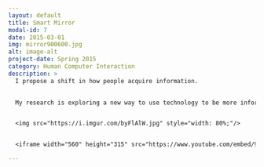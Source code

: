 ```yaml
---
layout: default
title: Smart Mirror
modal-id: 7
date: 2015-03-01
img: mirror900600.jpg
alt: image-alt
project-date: Spring 2015
category: Human Computer Interaction
description: >
  I propose a shift in how people acquire information. 
  

  My research is exploring a new way to use technology to be more informed. The state of innovation currently is to provide more information, but less interaction to get it. To state briefly; the device I aim to create is a “smart mirror”. It is a wall mounted mirror which displays relevant items to the user such as weather, scheduling, messages, and other fields of interest. The mirror will solve a problem that many people experience each day and night; getting information without distraction. Before bed, the user may want to know whether it will snow the next morning so they can plan their commute. When using a computer or mobile device, the user will often become distracted in other media. In the future, the user will glance at their wall to find that information instantly. It is the first device of its type to orient itself as a companion to the user rather than another device to operate. It also features spectacular voice control. When speaking to the device, it doesn't feel like dictating to a machine, it feels like talking to a person. 


  <img src="https://i.imgur.com/byFlAlW.jpg" style="width: 80%;"/>


  <iframe width="560" height="315" src="https://www.youtube.com/embed/9aoHJAbqkYs" frameborder="0" allow="autoplay; encrypted-media" allowfullscreen></iframe>

---
```

